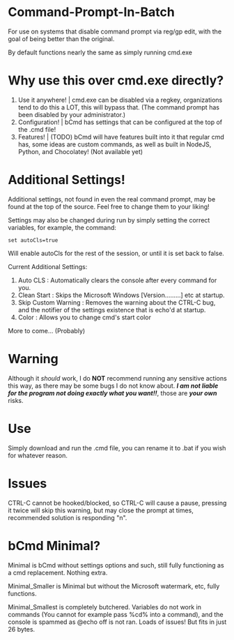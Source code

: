 # Command-Prompt-In-Batch
For use on systems that disable command prompt via reg/gp edit, with the goal of being better than the original.

By default functions nearly the same as simply running cmd.exe

# Why use this over cmd.exe directly?
1. Use it anywhere! | cmd.exe can be disabled via a regkey, organizations tend to do this a LOT, this will bypass that. (The command prompt has been disabled by your administrator.)
2. Configuration! | bCmd has settings that can be configured at the top of the .cmd file!
3. Features! | (TODO) bCmd will have features built into it that regular cmd has, some ideas are custom commands, as well as built in NodeJS, Python, and Chocolatey! (Not available yet)

# Additional Settings!
Additional settings, not found in even the real command prompt, may be found at the top of the source. Feel free to change them to your liking!

Settings may also be changed during run by simply setting the correct variables, for example, the command:
```
set autoCls=true
```
Will enable autoCls for the rest of the session, or until it is set back to false.

Current Additional Settings:
1. Auto CLS : Automatically clears the console after every command for you.
2. Clean Start : Skips the Microsoft Windows [Version.........] etc at startup.
3. Skip Custom Warning : Removes the warning about the CTRL-C bug, and the notifier of the settings existence that is echo'd at startup.
4. Color : Allows you to change cmd's start color

More to come... (Probably)

# Warning
Although it *should* work, I do **NOT** recommend running any sensitive actions this way, as there may be some bugs I do not know about. ***I am not liable for the program not doing exactly what you want!!***, those are ***your own*** risks.

# Use
Simply download and run the .cmd file, you can rename it to .bat if you wish for whatever reason.

# Issues
CTRL-C cannot be hooked/blocked, so CTRL-C will cause a pause, pressing it twice will skip this warning, but may close the prompt at times, recommended solution is responding "n".

# bCmd Minimal?
Minimal is bCmd without settings options and such, still fully functioning as a cmd replacement. Nothing extra.

Minimal_Smaller is Minimal but without the Microsoft watermark, etc, fully functions.

Minimal_Smallest is completely butchered. Variables do not work in commands (You cannot for example pass %cd% into a command), and the console is spammed as @echo off is not ran. Loads of issues! But fits in just 26 bytes.
